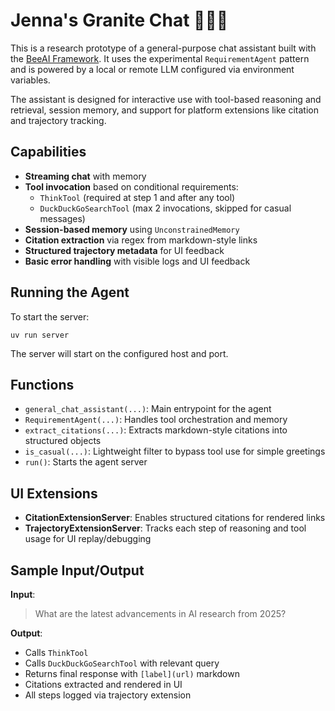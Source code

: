 # Jenna's Granite Chat 🤖💬🧪

This is a research prototype of a general-purpose chat assistant built with the [BeeAI Framework](https://framework.beeai.dev/). It uses the experimental `RequirementAgent` pattern and is powered by a local or remote LLM configured via environment variables.

The assistant is designed for interactive use with tool-based reasoning and retrieval, session memory, and support for platform extensions like citation and trajectory tracking.

## Capabilities

* **Streaming chat** with memory
* **Tool invocation** based on conditional requirements:
  * `ThinkTool` (required at step 1 and after any tool)
  * `DuckDuckGoSearchTool` (max 2 invocations, skipped for casual messages)
* **Session-based memory** using `UnconstrainedMemory`
* **Citation extraction** via regex from markdown-style links
* **Structured trajectory metadata** for UI feedback
* **Basic error handling** with visible logs and UI feedback

## Running the Agent

To start the server:

```
uv run server
```

The server will start on the configured host and port.

## Functions

* `general_chat_assistant(...)`: Main entrypoint for the agent
* `RequirementAgent(...)`: Handles tool orchestration and memory
* `extract_citations(...)`: Extracts markdown-style citations into structured objects
* `is_casual(...)`: Lightweight filter to bypass tool use for simple greetings
* `run()`: Starts the agent server

## UI Extensions

* **CitationExtensionServer**: Enables structured citations for rendered links
* **TrajectoryExtensionServer**: Tracks each step of reasoning and tool usage for UI replay/debugging

## Sample Input/Output

**Input**:

> What are the latest advancements in AI research from 2025?

**Output**:

* Calls `ThinkTool`
* Calls `DuckDuckGoSearchTool` with relevant query
* Returns final response with `[label](url)` markdown
* Citations extracted and rendered in UI
* All steps logged via trajectory extension
